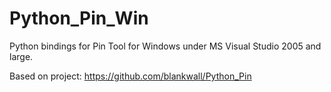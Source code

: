 # Python_Pin_Win
Python bindings for Pin Tool for Windows under MS Visual Studio 2005 and large.


Based on project: https://github.com/blankwall/Python_Pin
